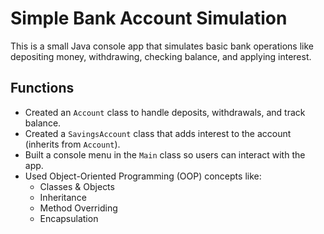 # Simple Bank Account Simulation

This is a small Java console app that simulates basic bank operations like depositing money, withdrawing, checking balance, and applying interest.

## Functions

- Created an `Account` class to handle deposits, withdrawals, and track balance.
- Created a `SavingsAccount` class that adds interest to the account (inherits from `Account`).
- Built a console menu in the `Main` class so users can interact with the app.
- Used Object-Oriented Programming (OOP) concepts like:
  - Classes & Objects
  - Inheritance
  - Method Overriding
  - Encapsulation

